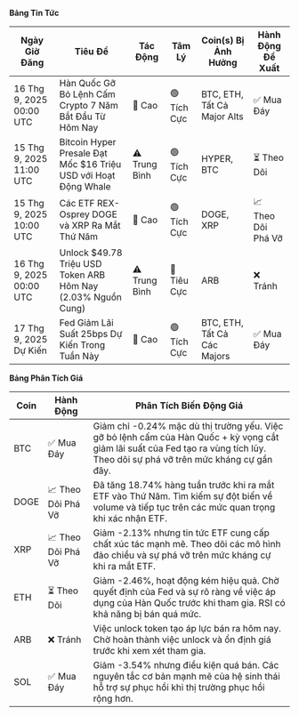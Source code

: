 **Bảng Tin Tức**

| Ngày Giờ Đăng | Tiêu Đề | Tác Động | Tâm Lý | Coin(s) Bị Ảnh Hưởng | Hành Động Đề Xuất |
|------------------|----------|--------|-----------|------------------|------------------|
| 16 Thg 9, 2025 00:00 UTC | Hàn Quốc Gỡ Bỏ Lệnh Cấm Crypto 7 Năm Bắt Đầu Từ Hôm Nay | 🚨 Cao | 🟢 Tích Cực | BTC, ETH, Tất Cả Major Alts | ✅ Mua Đáy |
| 15 Thg 9, 2025 11:00 UTC | Bitcoin Hyper Presale Đạt Mốc $16 Triệu USD với Hoạt Động Whale | ⚠️ Trung Bình | 🟢 Tích Cực | HYPER, BTC | ⏳ Theo Dõi |
| 15 Thg 9, 2025 10:00 UTC | Các ETF REX-Osprey DOGE và XRP Ra Mắt Thứ Năm | 🚨 Cao | 🟢 Tích Cực | DOGE, XRP | 📈 Theo Dõi Phá Vỡ |
| 16 Thg 9, 2025 00:00 UTC | Unlock $49.78 Triệu USD Token ARB Hôm Nay (2.03% Nguồn Cung) | ⚠️ Trung Bình | 🔴 Tiêu Cực | ARB | ❌ Tránh |
| 17 Thg 9, 2025 Dự Kiến | Fed Giảm Lãi Suất 25bps Dự Kiến Trong Tuần Này | 🚨 Cao | 🟢 Tích Cực | BTC, ETH, Tất Cả Các Majors | ✅ Mua Đáy |

**Bảng Phân Tích Giá**

| Coin | Hành Động | Phân Tích Biến Động Giá |
|------|--------|---------------------|
| BTC | ✅ Mua Đáy | Giảm chỉ -0.24% mặc dù thị trường yếu. Việc gỡ bỏ lệnh cấm của Hàn Quốc + kỳ vọng cắt giảm lãi suất của Fed tạo ra vùng tích lũy. Theo dõi sự phá vỡ trên mức kháng cự gần đây. |
| DOGE | 📈 Theo Dõi Phá Vỡ | Đã tăng 18.74% hàng tuần trước khi ra mắt ETF vào Thứ Năm. Tìm kiếm sự đột biến về volume và tiếp tục trên các mức quan trọng khi xác nhận ETF. |
| XRP | 📈 Theo Dõi Phá Vỡ | Giảm -2.13% nhưng tin tức ETF cung cấp chất xúc tác mạnh mẽ. Theo dõi các mô hình đảo chiều và sự phá vỡ trên mức kháng cự khi ra mắt ETF. |
| ETH | ⏳ Theo Dõi | Giảm -2.46%, hoạt động kém hiệu quả. Chờ quyết định của Fed và sự rõ ràng về việc áp dụng của Hàn Quốc trước khi tham gia. RSI có khả năng bị bán quá mức. |
| ARB | ❌ Tránh | Việc unlock token tạo áp lực bán ra hôm nay. Chờ hoàn thành việc unlock và ổn định giá trước khi xem xét tham gia. |
| SOL | ✅ Mua Đáy | Giảm -3.54% nhưng điều kiện quá bán. Các nguyên tắc cơ bản mạnh mẽ của hệ sinh thái hỗ trợ sự phục hồi khi thị trường phục hồi rộng hơn. |